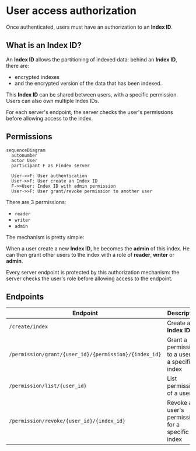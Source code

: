 # User access authorization

Once authenticated, users must have an authorization to an **Index ID**.

## What is an Index ID?

An **Index ID** allows the partitioning of indexed data: behind an **Index ID**, there are:

- encrypted indexes
- and the encrypted version of the data that has been indexed.

This **Index ID** can be shared between users, with a specific permission. Users can also own multiple Index IDs.

For each server's endpoint, the server checks the user's permissions before allowing access to the index.

## Permissions

```mermaid
sequenceDiagram
  autonumber
  actor User
  participant F as Findex server

  User->>F: User authentication
  User->>F: User create an Index ID
  F->>User: Index ID with admin permission
  User->>F: User grant/revoke permission to another user
```

There are 3 permissions:

- `reader`
- `writer`
- `admin`

The mechanism is pretty simple:

When a user create a new **Index ID**, he becomes the **admin** of this index. He can then grant other users to the index with a role of **reader**, **writer** or **admin**.

Every server endpoint is protected by this authorization mechanism: the server checks the user's role before allowing access to the endpoint.

## Endpoints

| Endpoint                                              | Description                                       |
| ----------------------------------------------------- | ------------------------------------------------- |
| `/create/index`                                       | Create an **Index ID**                            |
| `/permission/grant/{user_id}/{permission}/{index_id}` | Grant a permission to a user for a specific index |
| `/permission/list/{user_id}`                          | List permissions of a user                        |
| `/permission/revoke/{user_id}/{index_id}`             | Revoke a user's permission for a specific index   |
